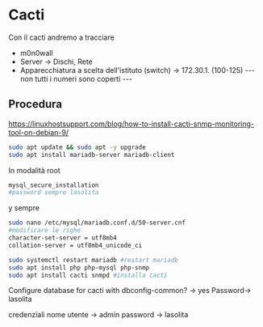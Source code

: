 # Cacti
Con il cacti andremo a tracciare
- m0n0wall
- Server -> Dischi, Rete
- Apparecchiatura a scelta dell'istituto (switch) -> 172.30.1. (100-125) 
--- non tutti i numeri sono coperti ---

## Procedura
https://linuxhostsupport.com/blog/how-to-install-cacti-snmp-monitoring-tool-on-debian-9/

```bash
sudo apt update && sudo apt -y upgrade
sudo apt install mariadb-server mariadb-client
```
In modalità root
```bash
mysql_secure_installation
#password sempre lasolita
```
y sempre
```bash
sudo nano /etc/mysql/mariadb.conf.d/50-server.cnf
#modificare le righe
character-set-server = utf8mb4
collation-server = utf8mb4_unicode_ci

sudo systemctl restart mariadb #restart mariadb
sudo apt install php php-mysql php-snmp
sudo apt install cacti snmpd #installa cacti
```
Configure database for cacti with dbconfig-common? -> yes
Password-> lasolita

credenziali
nome utente -> admin
password -> lasolita
<!--stackedit_data:
eyJoaXN0b3J5IjpbLTE1NTMwMjY5OTQsLTc5NDI4NTA3OSwyMD
g2NDcwNTgyLC0xNDkzODU0MzhdfQ==
-->